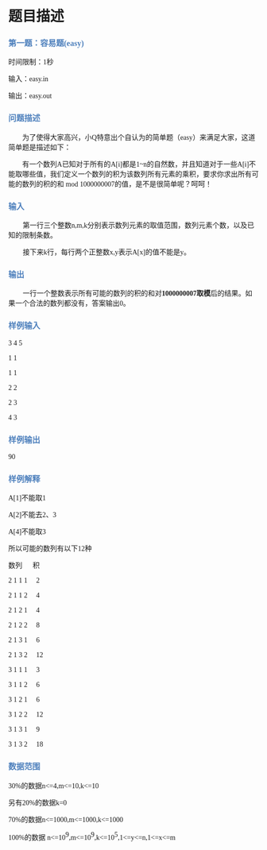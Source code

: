 # 题目描述


<h3>
<span style="color:#4F81BD;font-size:12pt;font-family:宋体;"><span style="font-family:Microsoft YaHei;">第一题：容易题</span><span style="font-family:Microsoft YaHei;">(easy)</span></span><span style="color:#4F81BD;font-size:12pt;font-family:Cambria;"></span> 
</h3>
<p>
<span style="font-size:10.5000pt;font-family:&#39;宋体&#39;;"><span style="font-family:Microsoft YaHei;">时间限制：</span><span style="font-family:Microsoft YaHei;">1</span><span style="font-family:Microsoft YaHei;">秒</span></span><span style="font-size:10.5000pt;font-family:&#39;Times New Roman&#39;;"></span> 
</p>
<p>
<span style="font-size:10.5000pt;font-family:&#39;宋体&#39;;"><span style="font-family:Microsoft YaHei;">输入：</span><span style="font-family:Microsoft YaHei;">easy.in</span></span><span style="font-size:10.5000pt;font-family:&#39;Times New Roman&#39;;"></span> 
</p>
<p>
<span style="font-size:10.5000pt;font-family:&#39;宋体&#39;;"><span style="font-family:Microsoft YaHei;">输出：</span><span style="font-family:Microsoft YaHei;">easy.out</span></span><span style="font-size:10.5000pt;font-family:&#39;Times New Roman&#39;;"></span> 
</p>
<h3>
<span style="color:#4F81BD;font-size:12pt;font-family:Microsoft YaHei;">问题描述</span><span style="color:#4F81BD;font-size:12pt;font-family:Cambria;"></span> 
</h3>
<p style="text-indent:21.0000pt;">
<span style="font-size:10.5000pt;font-family:&#39;宋体&#39;;"><span style="font-family:Microsoft YaHei;">为了使得大家高兴，小</span><span style="font-family:Microsoft YaHei;">Q</span><span style="font-family:Microsoft YaHei;">特意出个自认为的简单题（</span><span style="font-family:Microsoft YaHei;">easy</span><span style="font-family:Microsoft YaHei;">）来满足大家，这道简单题是描述如下：</span></span><span style="font-size:10.5000pt;font-family:&#39;宋体&#39;;"></span> 
</p>
<p style="text-indent:21.0000pt;">
<span style="font-size:10.5000pt;font-family:&#39;宋体&#39;;"><span style="font-family:Microsoft YaHei;">有一个数列</span><span style="font-family:Microsoft YaHei;">A</span><span style="font-family:Microsoft YaHei;">已知对于所有的</span><span style="font-family:Microsoft YaHei;">A[i]</span><span style="font-family:Microsoft YaHei;">都是</span><span style="font-family:Microsoft YaHei;">1~n</span><span style="font-family:Microsoft YaHei;">的自然数，并且知道对于一些</span><span style="font-family:Microsoft YaHei;">A[i]</span><span style="font-family:Microsoft YaHei;">不能取哪些值，我们定义一个数列的积为该数列所有元素的乘积，要求你求出所有可能的数列的积的和 </span><span style="font-family:Microsoft YaHei;">mod 1000000007</span><span style="font-family:Microsoft YaHei;">的值，是不是很简单呢？呵呵！</span></span><span style="font-size:10.5000pt;font-family:&#39;宋体&#39;;"></span> 
</p>
<h3>
<span style="color:#4F81BD;font-size:12pt;font-family:Microsoft YaHei;">输入</span><span style="color:#4F81BD;font-size:12pt;font-family:Cambria;"></span> 
</h3>
<p style="text-indent:21.7500pt;">
<span style="font-size:10.5000pt;font-family:&#39;宋体&#39;;"><span style="font-family:Microsoft YaHei;">第一行三个整数</span><span style="font-family:Microsoft YaHei;">n,m,k</span><span style="font-family:Microsoft YaHei;">分别表示数列元素的取值范围，数列元素个数，以及已知的限制条数。</span></span><span style="font-size:10.5000pt;font-family:&#39;宋体&#39;;"></span> 
</p>
<p style="text-indent:21.7500pt;">
<span style="font-size:10.5000pt;font-family:&#39;宋体&#39;;"><span style="font-family:Microsoft YaHei;">接下来</span><span style="font-family:Microsoft YaHei;">k</span><span style="font-family:Microsoft YaHei;">行，每行两个正整数</span><span style="font-family:Microsoft YaHei;">x,y</span><span style="font-family:Microsoft YaHei;">表示</span><span style="font-family:Microsoft YaHei;">A[x]</span><span style="font-family:Microsoft YaHei;">的值不能是</span><span style="font-family:Microsoft YaHei;">y</span><span style="font-family:Microsoft YaHei;">。</span></span><span style="font-size:10.5000pt;font-family:&#39;宋体&#39;;"></span> 
</p>
<h3>
<span style="color:#4F81BD;font-size:12pt;font-family:Microsoft YaHei;">输出</span><span style="color:#4F81BD;font-size:12pt;font-family:Cambria;"></span> 
</h3>
<p style="text-indent:21.7500pt;">
<span style="font-size:10.5pt;font-family:Microsoft YaHei;">一行一个整数表示所有可能的数列的积的和对</span><span style="font-weight:bold;font-size:10.5000pt;font-family:&#39;宋体&#39;;"><span style="font-family:Microsoft YaHei;">1000000007</span><span style="font-family:Microsoft YaHei;">取模</span></span><span style="font-size:10.5000pt;font-family:&#39;宋体&#39;;"><span style="font-family:Microsoft YaHei;">后的结果。如果一个合法的数列都没有，答案输出</span><span style="font-family:Microsoft YaHei;">0</span><span style="font-family:Microsoft YaHei;">。</span></span><span style="font-size:10.5000pt;font-family:&#39;宋体&#39;;"></span> 
</p>
<h3>
<span style="color:#4F81BD;font-size:12pt;font-family:Microsoft YaHei;">样例输入</span><span style="color:#4F81BD;font-size:12pt;font-family:Cambria;"></span> 
</h3>
<p>
<span style="font-size:10.5pt;font-family:Microsoft YaHei;">3 4 5</span><span style="font-size:10.5000pt;font-family:&#39;宋体&#39;;"></span> 
</p>
<p>
<span style="font-size:10.5pt;font-family:Microsoft YaHei;">1 1</span><span style="font-size:10.5000pt;font-family:&#39;宋体&#39;;"></span> 
</p>
<p>
<span style="font-size:10.5pt;font-family:Microsoft YaHei;">1 1</span><span style="font-size:10.5000pt;font-family:&#39;宋体&#39;;"></span> 
</p>
<p>
<span style="font-size:10.5pt;font-family:Microsoft YaHei;">2 2</span><span style="font-size:10.5000pt;font-family:&#39;宋体&#39;;"></span> 
</p>
<p>
<span style="font-size:10.5pt;font-family:Microsoft YaHei;">2 3</span><span style="font-size:10.5000pt;font-family:&#39;宋体&#39;;"></span> 
</p>
<p>
<span style="font-size:10.5pt;font-family:Microsoft YaHei;">4 3</span><span style="font-size:10.5000pt;font-family:&#39;宋体&#39;;"></span> 
</p>
<h3>
<span style="color:#4F81BD;font-size:12pt;font-family:Microsoft YaHei;">样例输出</span><span style="color:#4F81BD;font-size:12pt;font-family:Cambria;"></span> 
</h3>
<p>
<span style="font-size:10.5pt;font-family:Microsoft YaHei;">90</span><span style="font-size:10.5000pt;font-family:&#39;宋体&#39;;"></span> 
</p>
<h3>
<span style="color:#4F81BD;font-size:12pt;font-family:Microsoft YaHei;">样例解释</span><span style="color:#4F81BD;font-size:12pt;font-family:宋体;"></span> 
</h3>
<p>
<span style="font-size:10.5000pt;font-family:&#39;宋体&#39;;"><span style="font-family:Microsoft YaHei;">A[1]</span><span style="font-family:Microsoft YaHei;">不能取</span><span style="font-family:Microsoft YaHei;">1</span></span><span style="font-size:10.5000pt;font-family:&#39;宋体&#39;;"></span> 
</p>
<p>
<span style="font-size:10.5000pt;font-family:&#39;宋体&#39;;"><span style="font-family:Microsoft YaHei;">A[2]</span><span style="font-family:Microsoft YaHei;">不能去</span><span style="font-family:Microsoft YaHei;">2</span><span style="font-family:Microsoft YaHei;">、</span><span style="font-family:Microsoft YaHei;">3</span></span><span style="font-size:10.5000pt;font-family:&#39;宋体&#39;;"></span> 
</p>
<p>
<span style="font-size:10.5000pt;font-family:&#39;宋体&#39;;"><span style="font-family:Microsoft YaHei;">A[4]</span><span style="font-family:Microsoft YaHei;">不能取</span><span style="font-family:Microsoft YaHei;">3</span></span><span style="font-size:10.5000pt;font-family:&#39;宋体&#39;;"></span> 
</p>
<p>
<span style="font-size:10.5000pt;font-family:&#39;宋体&#39;;"><span style="font-family:Microsoft YaHei;">所以可能的数列有以下</span><span style="font-family:Microsoft YaHei;">12</span><span style="font-family:Microsoft YaHei;">种</span></span><span style="font-size:10.5000pt;font-family:&#39;宋体&#39;;"></span> 
</p>
<p>
<span style="font-size:10.5pt;font-family:Microsoft YaHei;">数列      积</span><span style="font-size:10.5000pt;font-family:&#39;宋体&#39;;"></span> 
</p>
<p>
<span style="font-size:10.5pt;font-family:Microsoft YaHei;">2 1 1 1     2</span><span style="font-size:10.5000pt;font-family:&#39;宋体&#39;;"></span> 
</p>
<p>
<span style="font-size:10.5pt;font-family:Microsoft YaHei;">2 1 1 2     4</span><span style="font-size:10.5000pt;font-family:&#39;宋体&#39;;"></span> 
</p>
<p>
<span style="font-size:10.5pt;font-family:Microsoft YaHei;">2 1 2 1     4</span><span style="font-size:10.5000pt;font-family:&#39;宋体&#39;;"></span> 
</p>
<p>
<span style="font-size:10.5pt;font-family:Microsoft YaHei;">2 1 2 2     8</span><span style="font-size:10.5000pt;font-family:&#39;宋体&#39;;"></span> 
</p>
<p>
<span style="font-size:10.5pt;font-family:Microsoft YaHei;">2 1 3 1     6</span><span style="font-size:10.5000pt;font-family:&#39;宋体&#39;;"></span> 
</p>
<p>
<span style="font-size:10.5pt;font-family:Microsoft YaHei;">2 1 3 2     12</span><span style="font-size:10.5000pt;font-family:&#39;宋体&#39;;"></span> 
</p>
<p>
<span style="font-size:10.5pt;font-family:Microsoft YaHei;">3 1 1 1     3</span><span style="font-size:10.5000pt;font-family:&#39;宋体&#39;;"></span> 
</p>
<p>
<span style="font-size:10.5pt;font-family:Microsoft YaHei;">3 1 1 2     6</span><span style="font-size:10.5000pt;font-family:&#39;宋体&#39;;"></span> 
</p>
<p>
<span style="font-size:10.5pt;font-family:Microsoft YaHei;">3 1 2 1     6</span><span style="font-size:10.5000pt;font-family:&#39;宋体&#39;;"></span> 
</p>
<p>
<span style="font-size:10.5pt;font-family:Microsoft YaHei;">3 1 2 2     12</span><span style="font-size:10.5000pt;font-family:&#39;宋体&#39;;"></span> 
</p>
<p>
<span style="font-size:10.5pt;font-family:Microsoft YaHei;">3 1 3 1     9</span><span style="font-size:10.5000pt;font-family:&#39;宋体&#39;;"></span> 
</p>
<p>
<span style="font-size:10.5pt;font-family:Microsoft YaHei;">3 1 3 2     18</span><span style="font-size:10.5000pt;font-family:&#39;宋体&#39;;"></span> 
</p>
<h3>
<span style="color:#4F81BD;font-size:12pt;font-family:Microsoft YaHei;">数据范围</span><span style="color:#4F81BD;font-size:12pt;font-family:宋体;"></span> 
</h3>
<p>
<span style="font-size:10.5000pt;font-family:&#39;宋体&#39;;"><span style="font-family:Microsoft YaHei;">30%</span><span style="font-family:Microsoft YaHei;">的数据</span><span style="font-family:Microsoft YaHei;">n&lt;=4,m&lt;=10,k&lt;=10</span></span><span style="font-size:10.5000pt;font-family:&#39;宋体&#39;;"></span> 
</p>
<p>
<span style="font-size:10.5000pt;font-family:&#39;宋体&#39;;"><span style="font-family:Microsoft YaHei;">另有</span><span style="font-family:Microsoft YaHei;">20%</span><span style="font-family:Microsoft YaHei;">的数据</span><span style="font-family:Microsoft YaHei;">k=0</span></span><span style="font-size:10.5000pt;font-family:&#39;宋体&#39;;"></span> 
</p>
<p>
<span style="font-size:10.5000pt;font-family:&#39;宋体&#39;;"><span style="font-family:Microsoft YaHei;">70%</span><span style="font-family:Microsoft YaHei;">的数据</span><span style="font-family:Microsoft YaHei;">n&lt;=1000,m&lt;=1000,k&lt;=1000</span></span><span style="font-size:10.5000pt;font-family:&#39;宋体&#39;;"></span> 
</p>
<p>
<span style="font-size:10.5000pt;font-family:&#39;宋体&#39;;"><span style="font-family:Microsoft YaHei;">100%</span><span style="font-family:Microsoft YaHei;">的数据 </span><span style="font-family:Microsoft YaHei;">n&lt;=10</span></span><span style="font-size:10.5pt;font-family:Microsoft YaHei;vertical-align:super;">9</span><span style="font-size:10.5pt;font-family:Microsoft YaHei;">,m&lt;=10</span><span style="font-size:10.5pt;font-family:Microsoft YaHei;vertical-align:super;">9</span><span style="font-size:10.5pt;font-family:Microsoft YaHei;">,k&lt;=10</span><span style="font-size:10.5pt;font-family:Microsoft YaHei;vertical-align:super;">5</span><span style="font-size:10.5pt;font-family:Microsoft YaHei;">,1&lt;=y&lt;=n,1&lt;=x&lt;=m</span><span style="font-size:10.5000pt;font-family:&#39;宋体&#39;;"></span> 
</p>
<p>
<span style="font-size:10.5000pt;font-family:&#39;宋体&#39;;"></span> 
</p>
